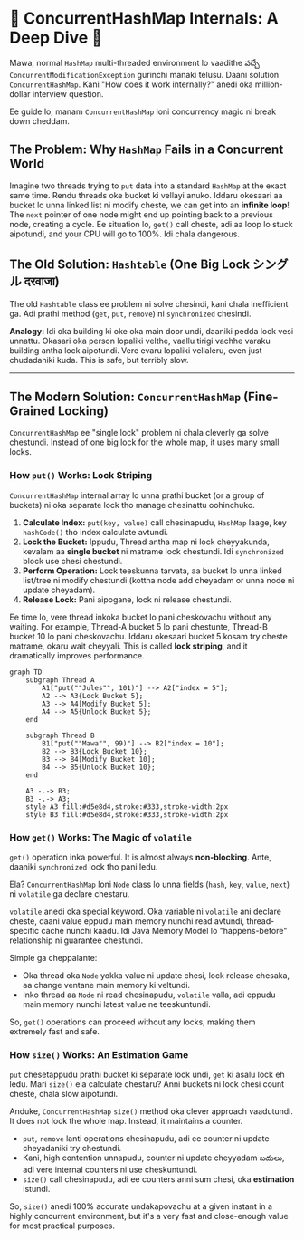 # 🚀 ConcurrentHashMap Internals: A Deep Dive 🧠

Mawa, normal `HashMap` multi-threaded environment lo vaadithe వచ్చే `ConcurrentModificationException` gurinchi manaki telusu. Daani solution `ConcurrentHashMap`. Kani "How does it work internally?" anedi oka million-dollar interview question.

Ee guide lo, manam `ConcurrentHashMap` loni concurrency magic ni break down cheddam.

## The Problem: Why `HashMap` Fails in a Concurrent World

Imagine two threads trying to `put` data into a standard `HashMap` at the exact same time. Rendu threads oke bucket ki vellayi anuko. Iddaru okesaari aa bucket lo unna linked list ni modify cheste, we can get into an **infinite loop**! The `next` pointer of one node might end up pointing back to a previous node, creating a cycle. Ee situation lo, `get()` call cheste, adi aa loop lo stuck aipotundi, and your CPU will go to 100%. Idi chala dangerous.

## The Old Solution: `Hashtable` (One Big Lock シングル दरवाजा)

The old `Hashtable` class ee problem ni solve chesindi, kani chala inefficient ga. Adi prathi method (`get`, `put`, `remove`) ni `synchronized` chesindi.

**Analogy:** Idi oka building ki oke oka main door undi, daaniki pedda lock vesi unnattu. Okasari oka person lopaliki velthe, vaallu tirigi vachhe varaku building antha lock aipotundi. Vere evaru lopaliki vellaleru, even just chudadaniki kuda. This is safe, but terribly slow.

---
## The Modern Solution: `ConcurrentHashMap` (Fine-Grained Locking)

`ConcurrentHashMap` ee "single lock" problem ni chala cleverly ga solve chestundi. Instead of one big lock for the whole map, it uses many small locks.

### How `put()` Works: Lock Striping

`ConcurrentHashMap` internal array lo unna prathi bucket (or a group of buckets) ni oka separate lock tho manage chesinattu oohinchuko.

1.  **Calculate Index:** `put(key, value)` call chesinapudu, `HashMap` laage, key `hashCode()` tho index calculate avtundi.
2.  **Lock the Bucket:** Ippudu, Thread antha map ni lock cheyyakunda, kevalam aa **single bucket** ni matrame lock chestundi. Idi `synchronized` block use chesi chestundi.
3.  **Perform Operation:** Lock teeskunna tarvata, aa bucket lo unna linked list/tree ni modify chestundi (kottha node add cheyadam or unna node ni update cheyadam).
4.  **Release Lock:** Pani aipogane, lock ni release chestundi.

Ee time lo, vere thread inkoka bucket lo pani cheskovachu without any waiting. For example, Thread-A bucket 5 lo pani chestunte, Thread-B bucket 10 lo pani cheskovachu. Iddaru okesaari bucket 5 kosam try cheste matrame, okaru wait cheyyali. This is called **lock striping**, and it dramatically improves performance.

```mermaid
graph TD
    subgraph Thread A
        A1["put(""Jules"", 101)"] --> A2["index = 5"];
        A2 --> A3{Lock Bucket 5};
        A3 --> A4[Modify Bucket 5];
        A4 --> A5{Unlock Bucket 5};
    end

    subgraph Thread B
        B1["put(""Mawa"", 99)"] --> B2["index = 10"];
        B2 --> B3{Lock Bucket 10};
        B3 --> B4[Modify Bucket 10];
        B4 --> B5{Unlock Bucket 10};
    end

    A3 -.-> B3;
    B3 -.-> A3;
    style A3 fill:#d5e8d4,stroke:#333,stroke-width:2px
    style B3 fill:#d5e8d4,stroke:#333,stroke-width:2px
```

### How `get()` Works: The Magic of `volatile`

`get()` operation inka powerful. It is almost always **non-blocking**. Ante, daaniki `synchronized` lock tho pani ledu.

Ela? `ConcurrentHashMap` loni `Node` class lo unna fields (`hash`, `key`, `value`, `next`) ni `volatile` ga declare chestaru.

`volatile` anedi oka special keyword. Oka variable ni `volatile` ani declare cheste, daani value eppudu main memory nunchi read avtundi, thread-specific cache nunchi kaadu. Idi Java Memory Model lo "happens-before" relationship ni guarantee chestundi.

Simple ga cheppalante:
*   Oka thread oka `Node` yokka value ni update chesi, lock release chesaka, aa change ventane main memory ki veltundi.
*   Inko thread aa `Node` ni read chesinapudu, `volatile` valla, adi eppudu main memory nunchi latest value ne teeskuntundi.

So, `get()` operations can proceed without any locks, making them extremely fast and safe.

### How `size()` Works: An Estimation Game

`put` chesetappudu prathi bucket ki separate lock undi, `get` ki asalu lock eh ledu. Mari `size()` ela calculate chestaru? Anni buckets ni lock chesi count cheste, chala slow aipotundi.

Anduke, `ConcurrentHashMap` `size()` method oka clever approach vaadutundi. It does not lock the whole map. Instead, it maintains a counter.
*   `put`, `remove` lanti operations chesinapudu, adi ee counter ni update cheyadaniki try chestundi.
*   Kani, high contention unnapudu, counter ni update cheyyadam బదులు, adi vere internal counters ni use cheskuntundi.
*   `size()` call chesinapudu, adi ee counters anni sum chesi, oka **estimation** istundi.

So, `size()` anedi 100% accurate undakapovachu at a given instant in a highly concurrent environment, but it's a very fast and close-enough value for most practical purposes.
